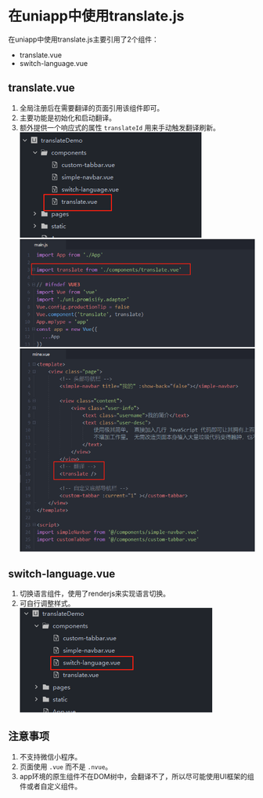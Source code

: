 # 在uniapp中使用translate.js

在uniapp中使用translate.js主要引用了2个组件：

- translate.vue
- switch-language.vue

## translate.vue

1. 全局注册后在需要翻译的页面引用该组件即可。
2. 主要功能是初始化和启动翻译。
3. 额外提供一个响应式的属性 `translateId` 用来手动触发翻译刷新。
![pictureOne](resource/pictureOne.png)
![pictureTwo](resource/pictureTwo.png)
![pictureTwo](resource/pictureThree.png)
## switch-language.vue

1. 切换语言组件，使用了renderjs来实现语言切换。
2. 可自行调整样式。
![pictureTwo](resource/pictureFour.png)
## 注意事项

1. 不支持微信小程序。
2. 页面使用 `.vue` 而不是 `.nvue`。
3. app环境的原生组件不在DOM树中，会翻译不了，所以尽可能使用UI框架的组件或者自定义组件。

